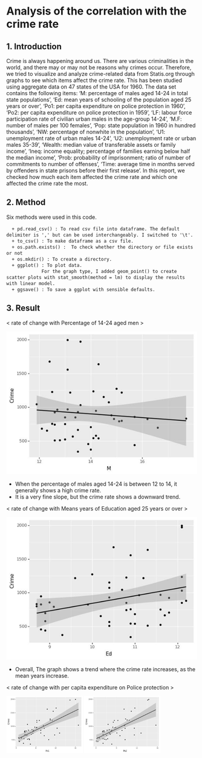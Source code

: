 # Analysis of the correlation with the crime rate


## 1. Introduction

   Crime is always happening around us. There are various criminalities in the world, and there may or may not be reasons why crimes occur. Therefore, we tried to visualize and analyze crime-related data from Statis.org through graphs to see which items affect the crime rate. This has been studied using aggregate data on 47 states of the USA for 1960. The data set contains the following items: ‘M: percentage of males aged 14-24 in total state populations’, ‘Ed: mean years of schooling of the population aged 25 years or over’, ‘Po1: per capita expenditure on police protection in 1960’, ‘Po2: per capita expenditure on police protection in 1959’, ‘LF: labour force participation rate of civilian urban males in the age-group 14-24’, ‘M.F: number of males per 100 females’, ‘Pop: state population in 1960 in hundred thousands’, ‘NW: percentage of nonwhite in the population’, ‘U1: unemployment rate of urban males 14-24’, ‘U2: unemployment rate or urban males 35-39’, ‘Wealth: median value of transferable assets or family income’, ‘Ineq: income equality; percentage of families earning below half the median income’, ‘Prob: probability of imprisonment; ratio of number of commitments to number of offenses’, ‘Time: average time in months served by offenders in state prisons before their first release’.
In this report, we checked how much each item affected the crime rate and which one affected the crime rate the most. 

## 2. Method

   Six methods were used in this code.
   
      + pd.read_csv() : To read csv file into dataframe. The default delimiter is ',' but can be used interchangeably. I switched to '\t'.
      + to_csv() : To make dataframe as a csv file.
      + os.path.exists() :  To check whether the directory or file exists or not
      + os.mkdir() : To create a directory.
      + ggplot() : To plot data.
                 For the graph type, I added geom_point() to create scatter plots with stat_smooth(method = lm) to display the results with linear model.
      + ggsave() : To save a ggplot with sensible defaults.

## 3. Result
   < rate of change with Percentage of 14-24 aged men >

   ![Alt text](https://github.com/SeogyeongHwang/Project/blob/8d31bf164e23d3a1715c8437ac26cc3dd609daef/Data_Analysis/USA_crime_stats/Plots/M.jpg)
   
   + When the percentage of males aged 14-24 is between 12 to 14, it generally shows a high crime rate.
   + It is a very fine slope, but the crime rate shows a downward trend.

   < rate of change with Means years of Education aged 25 years or over >

   ![Alt text](https://github.com/SeogyeongHwang/Project/blob/a3ab64523fb51e5cc0d1c123a1de94c08c40ed83/Data_Analysis/USA_crime_stats/Plots/Ed.jpg)

   + Overall, The graph shows a trend where the crime rate increases, as the mean years increase.

   < rate of change with per capita expenditure on Police protection >

   <p float="left">
   <img src="https://github.com/SeogyeongHwang/Project/blob/a3ab64523fb51e5cc0d1c123a1de94c08c40ed83/Data_Analysis/USA_crime_stats/Plots/Po1.jpg" width="40%" height="50%">
   <img src="https://github.com/SeogyeongHwang/Project/blob/51299959a29601e91d2853c8fc5a040ce4c00e28/Data_Analysis/USA_crime_stats/Plots/Po2.jpg" width="40%" height="50%">
   </p>
   
